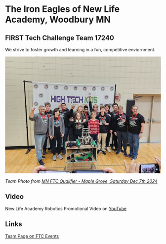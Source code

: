 # The Iron Eagles of New Life Academy, Woodbury MN
## FIRST Tech Challenge Team 17240

We strive to foster growth and learning in a fun, competitive enviornment.

![Team Photo](20241207-ftc17240-team-photo.jpg)

*Team Photo from [MN FTC Qualifier - Maple Grove, Saturday Dec 7th 2024](https://ftc-events.firstinspires.org/2024/USMNMGQ1)*

## Video
New Life Academy Robotics Promotional Video on [YouTube](https://www.youtube.com/watch?v=FmHC0kmDVho)

## Links
[Team Page on FTC Events](https://ftc-events.firstinspires.org/2024/team/17240)